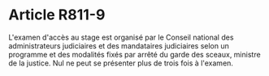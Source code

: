 # Article R811-9

L'examen d'accès au stage est organisé par le Conseil national des administrateurs judiciaires et des mandataires judiciaires selon un programme et des modalités fixés par arrêté du garde des sceaux, ministre de la justice.   Nul ne peut se présenter plus de trois fois à l'examen.